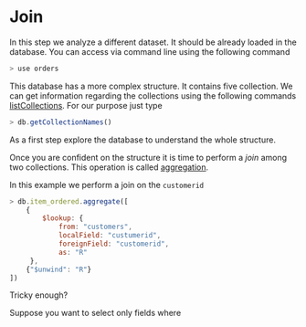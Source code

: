 # Join

In this step we analyze a different dataset. It should
be already loaded in the database. You can access
via command line using the following command
```javascript
> use orders
```
This database has a more complex structure.
It contains five collection. We can get information
regarding the collections using the following commands
[listCollections](https://docs.mongodb.com/manual/reference/command/listCollections/).
For our purpose just type
```javascript
> db.getCollectionNames()
```

As a first step explore the database to understand the
whole structure.

Once you are confident on the structure it is time
to perform a *join* among two collections. This operation
is called [aggregation](https://docs.mongodb.com/manual/reference/operator/aggregation/lookup/).

In this example we perform a join on the `customerid`
```javascript
> db.item_ordered.aggregate([
    {
        $lookup: {
            from: "customers",
            localField: "custumerid",
            foreignField: "customerid",
            as: "R"
     },
    {"$unwind": "R"}   
])
```

Tricky enough? 

Suppose you want to select only fields where